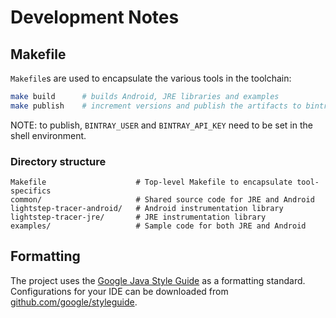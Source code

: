 # Development Notes

## Makefile

`Makefile`s are used to encapsulate the various tools in the toolchain:

```bash
make build      # builds Android, JRE libraries and examples
make publish    # increment versions and publish the artifacts to bintray
```

NOTE: to publish, `BINTRAY_USER` and `BINTRAY_API_KEY` need to be set in the shell environment.

###  Directory structure

```
Makefile                    # Top-level Makefile to encapsulate tool-specifics
common/                     # Shared source code for JRE and Android    
lightstep-tracer-android/   # Android instrumentation library
lightstep-tracer-jre/       # JRE instrumentation library
examples/                   # Sample code for both JRE and Android
```

## Formatting

The project uses the [Google Java Style Guide](https://google.github.io/styleguide/javaguide.html) as a formatting standard. Configurations for your IDE can be downloaded from [github.com/google/styleguide](https://github.com/google/styleguide).
